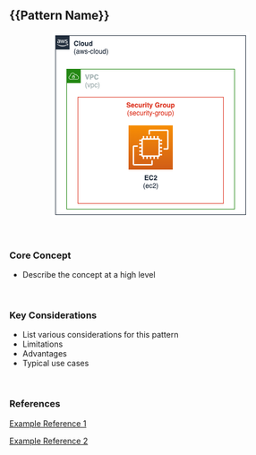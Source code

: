 ## {{Pattern Name}}
<p align="center">
    <img alt="Architecture" src="./images/demo-architecture.png" />   
</p>
<br/>

### Core Concept
* Describe the concept at a high level   
<br/>

### Key Considerations
* List various considerations for this pattern
* Limitations
* Advantages
* Typical use cases   
<br/>

### References
<a href="https://aws.amazon.com" target="_blank">Example Reference 1</a>

<a href="https://aws.amazon.com" target="_blank">Example Reference 2</a>



